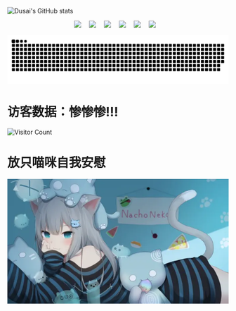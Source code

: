 


![Dusai's GitHub stats](https://github-readme-stats.vercel.app/api?username=yjrqz777)  

<div>


  <!-- profile logo 个人资料徽标 -->
  <div align="center">
    <a href="https://www.python.org/"><img src="https://img.shields.io/badge/蛇-python-blueblue" /></a>&emsp;
    <a href=""><img src="https://img.shields.io/badge/Twitter-推特-blue" /></a>&emsp;
    <a href=""><img src="https://img.shields.io/badge/YouTube-油管-c32136" /></a>&emsp;
    <a href=""><img src="https://img.shields.io/badge/WeChat-微信-07c160" /></a>&emsp;
    <a href=""><img src="https://img.shields.io/badge/Bilibili-B站-ff69b4" /></a>&emsp;
    <a href="https://blog.csdn.net/weixin_51681760/"><img src="https://img.shields.io/badge/CSDN-论坛-c32136" /></a>&emsp;
    <!-- visitor statistics logo 访客数统计徽标 -->
  </div>

  <!-- Snake Code Contribution Map 贪吃蛇代码贡献图 -->
  ![暗色](https://raw.githubusercontent.com/yjrqz777/yjrqz777/output/github-contribution-grid-snake.svg#gh-dark)

</div>

# 访客数据：惨惨惨!!!

![Visitor Count](https://profile-counter.glitch.me/Christmas/count.svg)


# 放只喵咪自我安慰  
![image](https://raw.githubusercontent.com/yjrqz777/picture/master/%E7%8C%AB%E7%BE%BD%E9%9B%AB/4.jpg)
